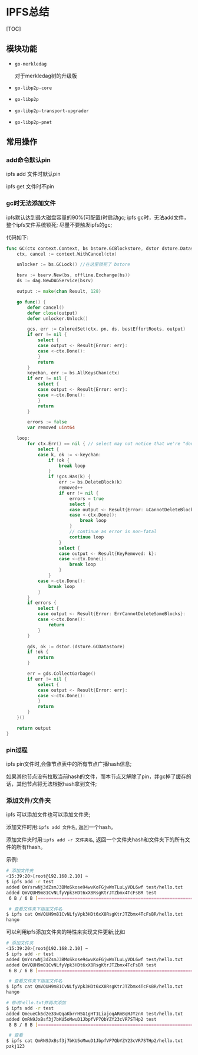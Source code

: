 # IPFS总结

[TOC]



## 模块功能

- `go-merkledag`

  对于merkledag树的升级版

- `go-libp2p-core`

- `go-libp2p`

- `go-libp2p-transport-upgrader`

- `go-libp2p-pnet`



## 常用操作

### add命令默认pin

ipfs add 文件时默认pin

ipfs get 文件时不pin

### gc时无法添加文件

ipfs默认达到最大磁盘容量的90%(可配置)时启动gc; ipfs gc时，无法add文件，整个ipfs文件系统锁死; 尽量不要触发ipfs的gc;

代码如下:

```go
func GC(ctx context.Context, bs bstore.GCBlockstore, dstor dstore.Datastore, pn pin.Pinner, bestEffortRoots []cid.Cid) <-chan Result {
	ctx, cancel := context.WithCancel(ctx)

	unlocker := bs.GCLock() //在这里锁死了 bstore

	bsrv := bserv.New(bs, offline.Exchange(bs))
	ds := dag.NewDAGService(bsrv)

	output := make(chan Result, 128)

	go func() {
		defer cancel()
		defer close(output)
		defer unlocker.Unlock()

		gcs, err := ColoredSet(ctx, pn, ds, bestEffortRoots, output)
		if err != nil {
			select {
			case output <- Result{Error: err}:
			case <-ctx.Done():
			}
			return
		}
		keychan, err := bs.AllKeysChan(ctx)
		if err != nil {
			select {
			case output <- Result{Error: err}:
			case <-ctx.Done():
			}
			return
		}

		errors := false
		var removed uint64

	loop:
		for ctx.Err() == nil { // select may not notice that we're "done".
			select {
			case k, ok := <-keychan:
				if !ok {
					break loop
				}
				if !gcs.Has(k) {
					err := bs.DeleteBlock(k)
					removed++
					if err != nil {
						errors = true
						select {
						case output <- Result{Error: &CannotDeleteBlockError{k, err}}:
						case <-ctx.Done():
							break loop
						}
						// continue as error is non-fatal
						continue loop
					}
					select {
					case output <- Result{KeyRemoved: k}:
					case <-ctx.Done():
						break loop
					}
				}
			case <-ctx.Done():
				break loop
			}
		}
		if errors {
			select {
			case output <- Result{Error: ErrCannotDeleteSomeBlocks}:
			case <-ctx.Done():
				return
			}
		}

		gds, ok := dstor.(dstore.GCDatastore)
		if !ok {
			return
		}

		err = gds.CollectGarbage()
		if err != nil {
			select {
			case output <- Result{Error: err}:
			case <-ctx.Done():
			}
			return
		}
	}()

	return output
}
```

### pin过程

ipfs pin文件时,会像节点表中的所有节点广播hash信息;

如果其他节点没有拉取当前hash的文件，而本节点又解除了pin，并gc掉了缓存的话，其他节点将无法根据hash拿到文件;

### 添加文件/文件夹

ipfs 可以添加文件也可以添加文件夹; 

添加文件时用:`ipfs add 文件名`, 返回一个hash。

添加文件夹时用:`ipfs add -r 文件夹名`, 返回一个文件夹hash和文件夹下的所有文件的所有fhash。

示例:
```bash
# 添加文件夹
<15:39:20>[root@192.168.2.10] ~
$ ipfs add -r test
added QmYsrwNj3dZsmJ3BMoSkose94wvKoFGjwWnTLuLyVDL6wf test/hello.txt
added QmVQUH9m81CvNLfyVpk3HDt6xX8RsgKtrJTZbmx4TcFsBR test
 6 B / 6 B [================================================================================================] 100.00%<15:39:35>[root@192.168.2.10] ~

 # 查看文件夹下指定文件名
$ ipfs cat QmVQUH9m81CvNLfyVpk3HDt6xX8RsgKtrJTZbmx4TcFsBR/hello.txt
hango
```

可以利用ipfs添加文件夹的特性来实现文件更新;比如

```bash
# 添加文件夹
<15:39:20>[root@192.168.2.10] ~
$ ipfs add -r test
added QmYsrwNj3dZsmJ3BMoSkose94wvKoFGjwWnTLuLyVDL6wf test/hello.txt
added QmVQUH9m81CvNLfyVpk3HDt6xX8RsgKtrJTZbmx4TcFsBR test
 6 B / 6 B [================================================================================================] 100.00%<15:39:35>[root@192.168.2.10] ~

 # 查看文件夹下指定文件名
$ ipfs cat QmVQUH9m81CvNLfyVpk3HDt6xX8RsgKtrJTZbmx4TcFsBR/hello.txt
hango

# 修改hello.txt并再次添加
$ ipfs add -r test
added QmeueCk6d2e33wQqaKbrrHSG1gHT1LiajoqARmBqHJYznX test/hello.txt
added QmRN9JxBsf3j7bKU5oMwuD1JbpfVP7QbYZY23cVR7STHp2 test
 8 B / 8 B [================================================================================================] 100.00%<15:59:00>[root@192.168.2.10] ~

 # 查看
$ ipfs cat QmRN9JxBsf3j7bKU5oMwuD1JbpfVP7QbYZY23cVR7STHp2/hello.txt
pzkj123
```